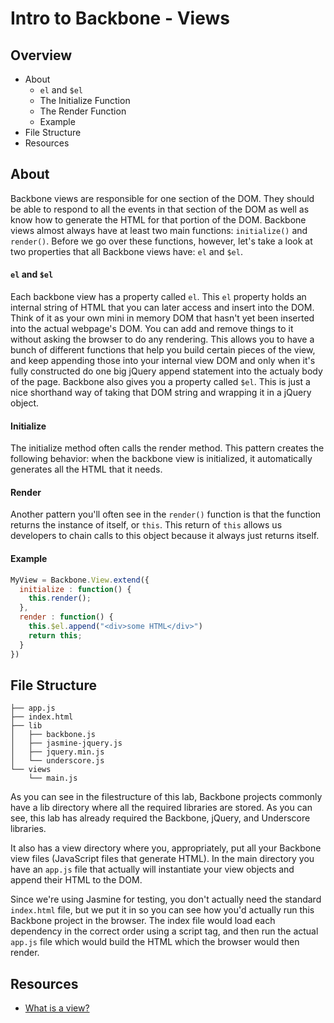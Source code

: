 
# Intro to Backbone - Views

## Overview

* About
  * `el` and `$el`
  * The Initialize Function
  * The Render Function
  * Example
* File Structure
* Resources

## About

Backbone views are responsible for one section of the DOM.  They should be able to respond to all the events in that section of the DOM as well as know how to generate the HTML for that portion of the DOM.  Backbone views almost always have at least two main functions: `initialize()` and `render()`. Before we go over these functions, however, let's take a look at two properties that all Backbone views have: `el` and `$el`.

#### `el` and `$el`

Each backbone view has a property called `el`. This `el` property holds an internal string of HTML that you can later access and insert into the DOM. Think of it as your own mini in memory DOM that hasn't yet been inserted into the actual webpage's DOM. You can add and remove things to it without asking the browser to do any rendering. This allows you to have a bunch of different functions that help you build certain pieces of the view, and keep appending those into your internal view DOM and only when it's fully constructed do one big jQuery append statement into the actualy body of the page. Backbone also gives you a property called `$el`. This is just a nice shorthand way of taking that DOM string and wrapping it in a jQuery object.

#### Initialize

The initialize method often calls the render method. This pattern creates the following behavior: when the backbone view is initialized, it automatically generates all the HTML that it needs. 

#### Render

Another pattern you'll often see in the `render()` function is that the function returns the instance of itself, or `this`. This return of `this` allows us developers to chain calls to this object because it always just returns itself.


#### Example

```javascript
MyView = Backbone.View.extend({
  initialize : function() {
    this.render();
  },
  render : function() {
    this.$el.append("<div>some HTML</div>")
    return this;
  }
})
```

## File Structure

```shell
├── app.js
├── index.html
├── lib
│   ├── backbone.js
│   ├── jasmine-jquery.js
│   ├── jquery.min.js
│   └── underscore.js
└── views
    └── main.js
```

As you can see in the filestructure of this lab, Backbone projects commonly have a lib directory where all the required libraries are stored. As you can see, this lab has already required the Backbone, jQuery, and Underscore libraries.

It also has a view directory where you, appropriately, put all your Backbone view files (JavaScript files that generate HTML). In the main directory you have an `app.js` file that actually will instantiate your view objects and append their HTML to the DOM.

Since we're using Jasmine for testing, you don't actually need the standard `index.html` file, but we put it in so you can see how you'd actually run this Backbone project in the browser. The index file would load each dependency in the correct order using a script tag, and then run the actual `app.js` file which would  build the HTML which the browser would then render.

## Resources

* [What is a view?](https://cdnjs.com/libraries/backbone.js/tutorials/what-is-a-view/)
